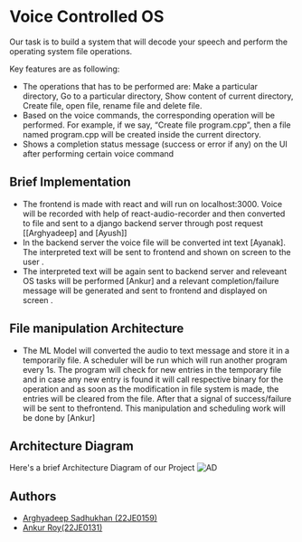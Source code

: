 
# Voice Controlled OS

Our task is to build a system that will decode your speech and perform the operating system file operations.

Key features are as following:

- The operations that has to be performed are: Make a particular directory, Go to a particular directory, Show content of current directory, Create file, open file, rename file and delete file.
- Based on the voice commands, the corresponding operation will be performed. For example, if we say, “Create file program.cpp”, then a file named program.cpp will be created inside the current directory.
- Shows a completion status message (success or error if any) on the UI after performing certain voice command


## Brief Implementation
- The frontend is made with react and will run on localhost:3000. Voice will be recorded with help of react-audio-recorder and then converted to file and sent to a django backend server through post request [[Arghyadeep] and [Ayush]]
- In the backend server the voice file will be converted int text [Ayanak]. The interpreted text will be sent to frontend and shown on screen to the user .
- The interpreted text will be again sent to backend server and releveant OS tasks will be performed [Ankur] and a relevant completion/failure message will be generated and sent to frontend and displayed on screen .

## File manipulation Architecture
- The ML Model will converted the audio to text message and store it in a temporarily file. A scheduler will be run which will run another program every 1s. The program will check for new entries in the temporary file and in case any new entry is found it will call respective binary for the operation and as soon as the modification in file system is made, the entries will be cleared from the file. After that a signal of success/failure will be sent to thefrontend. This manipulation and scheduling work will be done by [Ankur]

## Architecture Diagram

Here's a brief Architecture Diagram of our Project
![AD](https://res.cloudinary.com/dpcmfysrj/image/upload/v1707986936/ad2_tri9y1.jpg)

## Authors

- [Arghyadeep Sadhukhan (22JE0159)](https://www.github.com/arghyadeep04)
- [Ankur Roy(22JE0131)](https://github.com/e4stw7nd)

